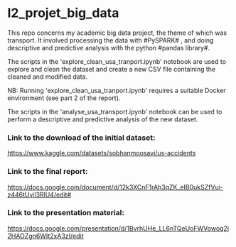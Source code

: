 # I2_projet_big_data
This repo concerns my academic big data project, the theme of which was transport. It involved processing the data with #PySPARK# , and doing descriptive and predictive analysis with the python #pandas library#.

The scripts in the 'explore_clean_usa_tranport.ipynb' notebook are used to explore and clean the dataset and create a new CSV file containing the cleaned and modified data.

NB: Running 'explore_clean_usa_tranport.ipynb' requires a suitable Docker environment (see part 2 of the report).

The scripts in the 'analyse_usa_transport.ipynb' notebook can be used to perform a descriptive and predictive analysis of the new dataset.

### Link to the download of the initial dataset:
https://www.kaggle.com/datasets/sobhanmoosavi/us-accidents

### Link to the final report:
https://docs.google.com/document/d/12k3XCnF1rAh3qZK_eIB0ukSZfVui-z446tUvil3RlU4/edit#

### Link to the presentation material:
https://docs.google.com/presentation/d/1BvrhUHe_LL6nTQeUoFWVowoq2j2HAOZgn6WIt2xA3zI/edit
